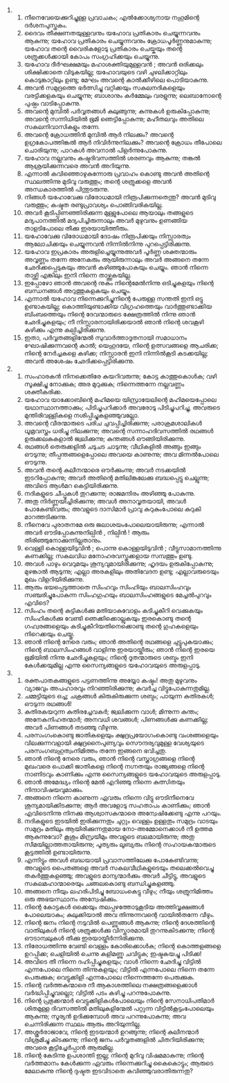 <ol>
  <li>
    <ol>
      <li>നീനെവേയെക്കുറിച്ചുള്ള പ്രവാചകം; എല്‍ക്കോശ്യനായ നഹൂമിന്റെ ദര്‍ശനപുസ്തകം.</li>
      <li>ദൈവം തീക്ഷണതയുള്ളവനും യഹോവ പ്രതികാരം ചെയ്യുന്നവനും ആകുന്നു; യഹോവ പ്രതികാരം ചെയ്യുന്നവനും ക്രോധപൂര്‍ണ്ണനുമാകുന്നു; യഹോവ തന്റെ വൈരികളോടു പ്രതികാരം ചെയ്കയും തന്റെ ശത്രുക്കള്‍ക്കായി കോപം സംഗ്രഹിക്കയും ചെയ്യുന്നു.</li>
      <li>യഹോവ ദീര്‍ഘക്ഷമയും മഹാശക്തിയുമുള്ളവന്‍ ; അവന്‍ ഒരിക്കലും ശിക്ഷിക്കാതെ വിടുകയില്ല; യഹോവയുടെ വഴി ചുഴലിക്കാറ്റിലും കൊടുങ്കാറ്റിലും ഉണ്ടു; മേഘം അവന്റെ കാല്‍ക്കീഴിലെ പൊടിയാകുന്നു.</li>
      <li>അവന്‍ സമുദ്രത്തെ ഭര്‍ത്സിച്ചു വറ്റിക്കയും സകലനദികളെയും വരട്ടിക്കളകയും ചെയ്യുന്നു; ബാശാനും കര്‍മ്മേലും വരളുന്നു; ലെബാനോന്റെ പുഷ്പം വാടിപ്പോകുന്നു.</li>
      <li>അവന്റെ മുമ്പില്‍ പര്‍വ്വതങ്ങള്‍ കുലുങ്ങുന്നു; കുന്നുകള്‍ ഉരുകിപ്പോകുന്നു; അവന്റെ സന്നിധിയില്‍ ഭൂമി ഞെട്ടിപ്പോകുന്നു; മഹീതലവും അതിലെ സകലനിവാസികളും തന്നേ.</li>
      <li>അവന്റെ ക്രോധത്തിന്‍ മുമ്പില്‍ ആര്‍ നിലക്കും? അവന്റെ ഉഗ്രകോപത്തിങ്കല്‍ ആര്‍ നിവിര്‍ന്നുനിലക്കും? അവന്റെ ക്രോധം തീപോലെ ചൊരിയുന്നു; പാറകള്‍ അവനാല്‍ പിളര്‍ന്നുപോകുന്നു.</li>
      <li>യഹോവ നല്ലവനും കഷ്ടദിവസത്തില്‍ ശരണവും ആകുന്നു; തങ്കല്‍ ആശ്രയിക്കുന്നവരെ അവന്‍ അറിയുന്നു.</li>
      <li>എന്നാല്‍ കവിഞ്ഞൊഴുകുന്നോരു പ്രവാഹം കൊണ്ടു അവന്‍ അതിന്റെ സ്ഥലത്തിന്നു മുടിവു വരുത്തും; തന്റെ ശത്രുക്കളെ അവന്‍ അന്ധകാരത്തില്‍ പിന്തുടരുന്നു.</li>
      <li>നിങ്ങള്‍ യഹോവേക്കു വിരോധമായി നിരൂപിക്കുന്നതെന്തു? അവന്‍ മുടിവു വരുത്തും; കഷ്ടത രണ്ടുപ്രാവശ്യം പൊങ്ങിവരികയില്ല.</li>
      <li>അവര്‍ കൂടിപ്പിണഞ്ഞിരിക്കുന്ന മുള്ളുപോലെ ആയാലും തങ്ങളുടെ മദ്യപാനത്തില്‍ മദ്യപിച്ചിരുന്നാലും അവര്‍ മുഴുവനും ഉണങ്ങിയ താളടിപോലെ തീക്കു ഇരയായിത്തീരും.</li>
      <li>യഹോവേക്കു വിരോധമായി ദോഷം നിരൂപിക്കയും നിസ്സാരത്വം ആലോചിക്കയും ചെയ്യുന്നവന്‍ നിന്നില്‍നിന്നു പുറപ്പെട്ടിരിക്കുന്നു.</li>
      <li>യഹോവ ഇപ്രകാരം അരുളിച്ചെയ്യുന്നുഅവര്‍ പൂര്‍ണ്ണ ശക്തന്മാരും അവ്വണ്ണം തന്നേ അനേകരും ആയിരുന്നാലും അവര്‍ അങ്ങനെ തന്നേ ഛേദിക്കപ്പെടുകയും അവന്‍ കഴിഞ്ഞുപോകയും ചെയ്യും. ഞാന്‍ നിന്നെ താഴ്ത്തി എങ്കിലും ഇനി നിന്നെ താഴ്ത്തുകയില്ല.</li>
      <li>ഇപ്പോഴോ ഞാന്‍ അവന്റെ നുകം നിന്റെമേല്‍നിന്നു ഒടിച്ചുകളയും നിന്റെ ബന്ധനങ്ങള്‍ അറുത്തുകളകയും ചെയ്യും.</li>
      <li>എന്നാല്‍ യഹോവ നിന്നെക്കുറിച്ചുനിന്റെ പേരുള്ള സന്തതി ഇനി ഒട്ടു ഉണ്ടാകയില്ല; കൊത്തിയുണ്ടാക്കിയ വിഗ്രഹത്തെയും വാര്‍ത്തുണ്ടാക്കിയ ബിംബത്തെയും നിന്റെ ദേവന്മാരുടെ ക്ഷേത്രത്തില്‍ നിന്നു ഞാന്‍ ഛേദിച്ചുകളയും; നീ നിസ്സാരനായിരിക്കയാല്‍ ഞാന്‍ നിന്റെ ശവകൂഴി കുഴിക്കും എന്നു കല്പിച്ചിരിക്കുന്നു.</li>
      <li>ഇതാ, പര്‍വ്വതങ്ങളിന്മേല്‍ സുവാര്‍ത്താദൂതനായി സമാധാനം ഘോഷിക്കുന്നവന്റെ കാല്‍; യെഹൂദയേ, നിന്റെ ഉത്സവങ്ങളെ ആചരിക്ക; നിന്റെ നേര്‍ച്ചകളെ കഴിക്ക; നിസ്സാരന്‍ ഇനി നിന്നില്‍കൂടി കടക്കയില്ല; അവന്‍ അശേഷം ഛേദിക്കപ്പെട്ടിരിക്കുന്നു.</li>
    </ol>
  </li>
  <li>
    <ol>
      <li>സംഹാരകന്‍ നിനക്കെതിരേ കയറിവരുന്നു; കോട്ട കാത്തുകൊള്‍ക; വഴി സൂക്ഷിച്ചു നോക്കുക; അര മുറുക്കുക; നിന്നെത്തന്നേ നല്ലവണ്ണം ശക്തീകരിക്ക.</li>
      <li>യഹോവ യാക്കോബിന്റെ മഹിമയെ യിസ്രായേലിന്റെ മഹിമയെപ്പോലെ യഥാസ്ഥാനത്താക്കും; പിടിച്ചുപറിക്കാര്‍ അവരോടു പിടിച്ചുപറിച്ചു, അവരുടെ മുന്തിരിവള്ളികളെ നശിപ്പിച്ചുകളഞ്ഞുവല്ലോ.</li>
      <li>അവന്റെ വീരന്മാരുടെ പരിച ചുവപ്പിച്ചിരിക്കുന്നു; പരാക്രമശാലികള്‍ ധൂമ്രവസ്ത്രം ധരിച്ചു നിലക്കുന്നു; അവന്റെ സന്നാഹദിവസത്തില്‍ രഥങ്ങള്‍ ഉരുക്കലകുകളാല്‍ ജ്വലിക്കുന്നു; കുന്തങ്ങള്‍ ഔങ്ങിയിരിക്കുന്നു.</li>
      <li>രഥങ്ങള്‍ തെരുക്കളില്‍ ചടുചട ചാടുന്നു; വീഥികളില്‍ അങ്ങും ഇങ്ങും ഔടുന്നു; തീപ്പന്തങ്ങളെപ്പോലെ അവയെ കാണുന്നു; അവ മിന്നല്‍പോലെ ഔടുന്നു.</li>
      <li>അവന്‍ തന്റെ കുലീനന്മാരെ ഔര്‍ക്കുംന്നു; അവര്‍ നടക്കയില്‍ ഇടറിപ്പോകുന്നു; അവര്‍ അതിന്റെ മതിലിങ്കലേക്കു ബദ്ധപ്പെട്ടു ചെല്ലുന്നു; അവിടെ ആള്‍മറ കെട്ടിയിരിക്കുന്നു.</li>
      <li>നദികളുടെ ചീപ്പുകള്‍ തുറക്കുന്നു; രാജമന്ദിരം അഴിഞ്ഞു പോകുന്നു.</li>
      <li>അതു നിര്‍ണ്ണയിച്ചിരിക്കുന്നു; അവള്‍ അനാവൃതയായി, അവള്‍ പോകേണ്ടിവരും; അവളുടെ ദാസിമാര്‍ പ്രാവു കുറുകുംപോലെ കുറുകി മാറത്തടിക്കുന്നു.</li>
      <li>നീനെവേ പുരാതനമേ ഒരു ജലാശയംപോലെയായിരുന്നു; എന്നാല്‍ അവര്‍ ഔടിപ്പോകുന്നുനില്പിന്‍ , നില്പിന്‍ ! ആരും തിരിഞ്ഞുനോക്കുന്നില്ലതാനും.</li>
      <li>വെള്ളി കൊള്ളയിടുവിന്‍ ; പൊന്നു കൊള്ളയിടുവിന്‍ ; വീട്ടുസാമാനത്തിന്നു കണക്കില്ല; സകലവിധ മനോഹരവസ്തുക്കളായ സമ്പത്തും ഉണ്ടു.</li>
      <li>അവള്‍ പാഴും വെറുമയും ശൂന്യവുമായിരിക്കുന്നു; ഹൃദയം ഉരുകിപ്പോകുന്നു; മുഴങ്കാല്‍ ആടുന്നു; എല്ലാ അരകളിലും അതിവേദന ഉണ്ടു; എല്ലാവരുടെയും മുഖം വിളറിയിരിക്കുന്നു.</li>
      <li>ആരും ഭയപ്പെടുത്താതെ സിംഹവും സിംഹിയും ബാലസിംഹവും സഞ്ചരിച്ചുപോകുന്ന സിംഹഗുഹയും ബാലസിംഹങ്ങളുടെ മേച്ചല്‍പുറവും എവിടെ?</li>
      <li>സിംഹം തന്റെ കുട്ടികള്‍ക്കു മതിയാകുവോളം കടിച്ചുകീറി വെക്കുകയും സിംഹികള്‍ക്കു വേണ്ടി ഞെക്കിക്കൊല്ലുകയും ഇരകൊണ്ടു തന്റെ ഗഹ്വരങ്ങളെയും കടിച്ചുകീറിയതിനെക്കൊണ്ടു തന്റെ ഗുഹകളെയും നിറെക്കയും ചെയ്തു.</li>
      <li>ഞാന്‍ നിന്റെ നേരെ വരും; ഞാന്‍ അതിന്റെ രഥങ്ങളെ ചുട്ടുപുകയാക്കും; നിന്റെ ബാലസിംഹങ്ങള്‍ വാളിന്നു ഇരയായ്തീരും; ഞാന്‍ നിന്റെ ഇരയെ ഭൂമിയില്‍ നിന്നു ഛേദിച്ചുകളയും; നിന്റെ ദൂതന്മാരുടെ ശബ്ദം ഇനി കേള്‍ക്കയുമില്ല എന്നു സൈന്യങ്ങളുടെ യഹോവയുടെ അരുളപ്പാടു.</li>
    </ol>
  </li>
  <li>
    <ol>
      <li>രക്തപാതകങ്ങളുടെ പട്ടണത്തിന്നു അയ്യോ കഷ്ടം! അതു മുഴുവനും വ്യാജവും അപഹാരവും നിറഞ്ഞിരിക്കുന്നു; കവര്‍ച്ച വിട്ടുപോകുന്നതുമില്ല.</li>
      <li>ചമ്മട്ടിയുടെ ഒച്ച; ചക്രങ്ങള്‍ കിരുകിരുക്കുന്ന ശബ്ദം; പായുന്ന കുതിരകള്‍; ഔടുന്ന രഥങ്ങള്‍!</li>
      <li>കുതിരകയറുന്ന കുതിരച്ചേവകര്‍; ജ്വലിക്കുന്ന വാള്‍; മിന്നുന്ന കുന്തം; അനേകനിഹതന്മാര്‍; അനവധി ശവങ്ങള്‍; പിണങ്ങള്‍ക്കു കണക്കില്ല; അവര്‍ പിണങ്ങള്‍ തടഞ്ഞു വീഴുന്നു.</li>
      <li>പരസംഗംകൊണ്ടു ജാതികളെയും ക്ഷുദ്രപ്രയോഗംകൊണ്ടു വംശങ്ങളെയും വിലക്കുന്നവളായി ക്ഷുദ്രനൈപുണ്യവും സൌന്ദര്യവുമുള്ള വേശ്യയുടെ പരസംഗബഹുത്വംനിമിത്തം തന്നേ ഇങ്ങനെ ഭവിച്ചതു.</li>
      <li>ഞാന്‍ നിന്റെ നേരെ വരും, ഞാന്‍ നിന്റെ വസ്ത്രാഗ്രങ്ങളെ നിന്റെ മുഖംവരെ പൊക്കി ജാതികളെ നിന്റെ നഗ്നതയും രാജ്യങ്ങളെ നിന്റെ നാണിടവും കാണിക്കും എന്നു സൈന്യങ്ങളുടെ യഹോവയുടെ അരുളപ്പാടു.</li>
      <li>ഞാന്‍ അമേദ്ധ്യം നിന്റെ മേല്‍ എറിഞ്ഞു നിന്നെ കുത്സിതയും നിന്ദാവിഷയവുമാക്കും.</li>
      <li>അങ്ങനെ നിന്നെ കാണുന്ന ഏവരും നിന്നെ വിട്ടു ഔടിനീനെവേ ശൂന്യമായിക്കിടക്കുന്നു; ആര്‍ അവളോടു സഹതാപം കാണിക്കും; ഞാന്‍ എവിടെനിന്നു നിനക്കു ആശ്വാസകന്മാരെ അന്വേഷിക്കേണ്ടു എന്നു പറയും.</li>
      <li>നദികളുടെ ഇടയില്‍ ഇരിക്കുന്നതും ചുറ്റും വെള്ളം ഉള്ളതും സമുദ്രം വാടയും സമുദ്രം മതിലും ആയിരിക്കുന്നതുമായ നോ-അമ്മോനെക്കാള്‍ നീ ഉത്തമ ആകുന്നുവോ? കൂശും മിസ്രയീമും അവളുടെ ബലമായിരുന്നു; അതു സീമയില്ലാത്തതായിരുന്നു; പൂത്യരും ലൂബ്യരും നിന്റെ സഹായകന്മാരുടെ കൂട്ടത്തില്‍ ഉണ്ടായിരുന്നു.</li>
      <li>എന്നിട്ടും അവള്‍ ബദ്ധയായി പ്രവാസത്തിലേക്കു പോകേണ്ടിവന്നു; അവളുടെ പൈതങ്ങളെ അവര്‍ സകലവീഥികളുടെയും തലെക്കല്‍വെച്ചു തകര്‍ത്തുകളഞ്ഞു; അവളുടെ മാന്യന്മാര്‍ക്കും അവര്‍ ചീട്ടിട്ടു, അവളുടെ സകലമഹാന്മാരെയും ചങ്ങലകൊണ്ടു ബന്ധിച്ചുകളഞ്ഞു.</li>
      <li>അങ്ങനെ നീയും ലഹരിപിടിച്ചു ബോധംകെട്ടു വീഴും; നീയും ശത്രുനിമിത്തം ഒരു അഭയസ്ഥാനം അന്വേഷിക്കും.</li>
      <li>നിന്റെ കോട്ടകള്‍ ഒക്കെയും തലപ്പഴത്തോടുകൂടിയ അത്തിവൃക്ഷങ്ങള്‍ പോലെയാകും; കുലുക്കിയാല്‍ അവ തിന്നുന്നവന്റെ വായില്‍തന്നേ വീഴും.</li>
      <li>നിന്റെ ജനം നിന്റെ നടുവില്‍ പെണ്ണുങ്ങള്‍ ആകുന്നു; നിന്റെ ദേശത്തിന്റെ വാതിലുകള്‍ നിന്റെ ശത്രുക്കള്‍ക്കു വിസ്താരമായി തുറന്നുകിടക്കുന്നു; നിന്റെ ഔടാമ്പലുകള്‍ തീക്കു ഇരയായ്തീര്‍ന്നിരിക്കുന്നു.</li>
      <li>നിരോധത്തിന്നു വേണ്ടി വെള്ളം കോരിക്കൊള്‍ക; നിന്റെ കൊത്തളങ്ങളെ ഉറപ്പിക്ക; ചെളിയില്‍ ചെന്നു കളിമണ്ണു ചവിട്ടുക; ഇഷ്ടകയച്ചു പിടിക്ക!</li>
      <li>അവിടെ തീ നിന്നെ ദഹിപ്പിച്ചുകളയും; വാള്‍ നിന്നെ ഛേദിച്ചു വിട്ടില്‍ എന്നപോലെ നിന്നെ തിന്നുകളയും; വിട്ടില്‍ എന്നപോലെ നിന്നെ തന്നേ പെരുക്കുക; വെട്ടുക്കിളി എന്നപോലെ നിന്നെത്തന്നേ പെരുക്കുക.</li>
      <li>നിന്റെ വര്‍ത്തകന്മാരെ നീ ആകാശത്തിലെ നക്ഷത്രങ്ങളെക്കാള്‍ വര്‍ദ്ധിപ്പിച്ചുവല്ലൊ; വിട്ടില്‍ പടം കഴിച്ചു പറന്നുപോകുന്നു.</li>
      <li>നിന്റെ പ്രഭുക്കന്മാര്‍ വെട്ടുക്കിളികള്‍പോലെയും നിന്റെ സേനാധിപതിമാര്‍ ശിതമുള്ള ദിവസത്തില്‍ മതിലുകളിന്മേല്‍ പറ്റുന്ന വിട്ടില്‍കൂട്ടംപോലെയും ആകുന്നു; സൂര്യന്‍ ഉദിക്കുമ്പോള്‍ അവ പറന്നുപോകുന്നു; അവ ചെന്നിരിക്കുന്ന സ്ഥലം ആരും അറിയുന്നില്ല.</li>
      <li>അശ്ശൂര്‍രാജാവേ, നിന്റെ ഇടയന്മാര്‍ ഉറങ്ങുന്നു; നിന്റെ കുലീനന്മാര്‍ വിശ്രമിച്ചു കിടക്കുന്നു; നിന്റെ ജനം പര്‍വ്വതങ്ങളില്‍ ചിതറിയിരിക്കുന്നു; അവരെ കൂട്ടിച്ചേര്‍പ്പാന്‍ ആരുമില്ല.</li>
      <li>നിന്റെ കേടിന്നു ഉപശാന്തി ഇല്ല; നിന്റെ മുറിവു വിഷമമാകുന്നു; നിന്റെ വര്‍ത്തമാനം കേള്‍ക്കുന്ന ഏവരും നിന്നെക്കുറിച്ചു കൈകൊട്ടും; ആരുടെ മേലാകുന്നു നിന്റെ ദുഷ്ടത ഇടവിടാതെ കവിഞ്ഞുവരാതിരുന്നതു?</li>
    </ol>
  </li>
</ol>